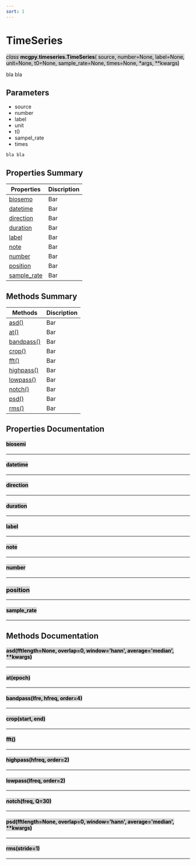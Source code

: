 ```yaml
---
sort: 1
---
```


# TimeSeries

<mark style="background-color: lightgray">*class* **mcgpy.timeseries.TimeSeries**( source, number=None, label=None, unit=None, t0=None, sample_rate=None, times=None, *args, **kwargs)</mark> 

bla bla

## Parameters

* source
* number
* label
* unit
* t0
* sampel_rate
* times

```note
bla bla
```

## Properties Summary

| Properties     | Discription |
|----------------|-------------|
| [biosemo](https://pjjung.github.io/mcgpy/Classes/TimeSeries.html#biosemi)      | Bar         |
| [datetime](https://pjjung.github.io/mcgpy/Classes/TimeSeries.html#datetime)    | Bar         |
| [direction](https://pjjung.github.io/mcgpy/Classes/TimeSeries.html#direction)  | Bar         |
| [duration](https://pjjung.github.io/mcgpy/Classes/TimeSeries.html#duration)    | Bar         |
| [label](https://pjjung.github.io/mcgpy/Classes/TimeSeries.html#label)          | Bar         |
| [note](https://pjjung.github.io/mcgpy/Classes/TimeSeries.html#note)            | Bar         |
| [number](https://pjjung.github.io/mcgpy/Classes/TimeSeries.html#number)        | Bar         |
| [position](https://pjjung.github.io/mcgpy/Classes/TimeSeries.html#position)    | Bar         |
| [sample_rate](https://pjjung.github.io/mcgpy/Classes/TimeSeries.html#sample_rate)| Bar         |

## Methods Summary

| Methods        | Discription |
|----------------|-------------|
| [asd()]()      | Bar         |
| [at()]()       | Bar         |
| [bandpass()]() | Bar         |
| [crop()]()     | Bar         |
| [fft()]()      | Bar         |
| [highpass()]() | Bar         |
| [lowpass()]()  | Bar         |
| [notch()]()    | Bar         |
| [psd()]()      | Bar         |
| [rms()]()      | Bar         |


## Properties Documentation

#### <mark style="background-color: lightgray">biosemi</mark> 

---
#### <mark style="background-color: lightgray">datetime</mark> 

---
#### <mark style="background-color: lightgray">direction</mark> 

---
#### <mark style="background-color: lightgray">duration</mark> 

---
#### <mark style="background-color: lightgray">label</mark> 

---
#### <mark style="background-color: lightgray">note</mark> 

---
#### <mark style="background-color: lightgray">number</mark> 

---
### <mark style="background-color: lightgray">position</mark> 

---
#### <mark style="background-color: lightgray">sample_rate</mark> 

---


## Methods Documentation

#### <mark style="background-color: lightgray">asd(fftlength=None, overlap=0, window='hann', average='median', **kwargs)</mark> 

---
#### <mark style="background-color: lightgray">at(epoch)</mark> 

---
#### <mark style="background-color: lightgray">bandpass(lfre, hfreq, order=4)</mark> 

---
#### <mark style="background-color: lightgray">crop(start, end)</mark> 

---
#### <mark style="background-color: lightgray">fft()</mark> 

---
#### <mark style="background-color: lightgray">highpass(hfreq, order=2)</mark> 

---
#### <mark style="background-color: lightgray">lowpass(lfreq, order=2)</mark> 

---
#### <mark style="background-color: lightgray">notch(freq, Q=30)</mark> 

---
#### <mark style="background-color: lightgray">psd(fftlength=None, overlap=0, window='hann', average='median', **kwargs)</mark> 

---

#### <mark style="background-color: lightgray">rms(stride=1)</mark> 

---
